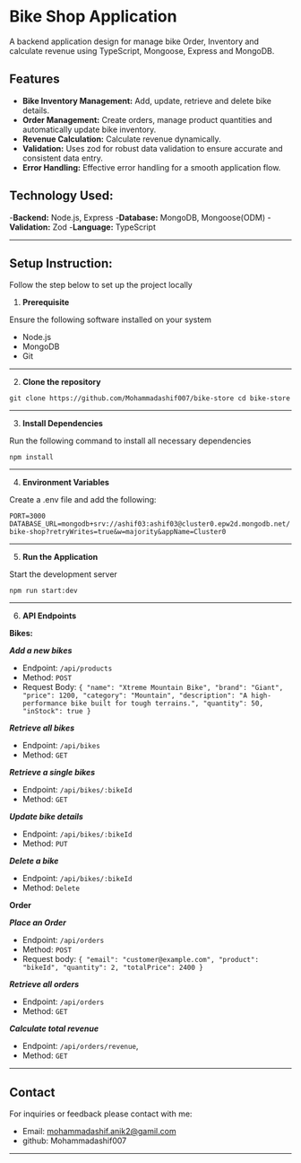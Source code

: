# Bike Shop Application

A backend application design for manage bike Order, Inventory and calculate revenue using TypeScript, Mongoose, Express and MongoDB.

## Features

-   **Bike Inventory Management:** Add, update, retrieve and delete bike details.
-   **Order Management:** Create orders, manage product quantities and automatically update bike inventory.
-   **Revenue Calculation:** Calculate revenue dynamically.
-   **Validation:** Uses zod for robust data validation to ensure accurate and consistent data entry.
-   **Error Handling:** Effective error handling for a smooth application flow.

## Technology Used:

-**Backend:** Node.js, Express -**Database:** MongoDB, Mongoose(ODM) -**Validation:** Zod -**Language:** TypeScript

***

## Setup Instruction:

Follow the step below to set up the project locally

1. **Prerequisite**

Ensure the following software installed on your system

- Node.js
- MongoDB
- Git

***

2. **Clone the repository**

`git clone https://github.com/Mohammadashif007/bike-store
 cd bike-store
`
***

3. **Install Dependencies**

Run the following command to install all necessary dependencies

`npm install`

***

4. **Environment Variables**

Create a .env file and add the following:

`PORT=3000
DATABASE_URL=mongodb+srv://ashif03:ashif03@cluster0.epw2d.mongodb.net/bike-shop?retryWrites=true&w=majority&appName=Cluster0`

***

5. **Run the Application**

Start the development server

`npm run start:dev`

***

6. **API Endpoints**

**Bikes:**

**_Add a new bikes_**

-   Endpoint: `/api/products`
-   Method: `POST`
-   Request Body:
    `{
  "name": "Xtreme Mountain Bike",
  "brand": "Giant",
  "price": 1200,
  "category": "Mountain",
  "description": "A high-performance bike built for tough terrains.",
  "quantity": 50,
  "inStock": true
}`


**_Retrieve all bikes_**

- Endpoint: `/api/bikes`
- Method: `GET`

***Retrieve a single bikes***

- Endpoint: `/api/bikes/:bikeId`
- Method: `GET`

***Update bike details***

- Endpoint: `/api/bikes/:bikeId`
- Method: `PUT`

***Delete a bike***

- Endpoint: `/api/bikes/:bikeId`
- Method: `Delete`


**Order**

***Place an Order***

- Endpoint: `/api/orders`
- Method: `POST`
- Request body: 
`
{
    "email": "customer@example.com",
    "product": "bikeId",
    "quantity": 2,
    "totalPrice": 2400
}
`

***Retrieve all orders***

- Endpoint: `/api/orders`
- Method: `GET`

***Calculate total revenue***

- Endpoint: `/api/orders/revenue`,
- Method: `GET`

***


## Contact

For inquiries or feedback please contact with me: 

- Email: mohammadashif.anik2@gamil.com
- github: Mohammadashif007

***